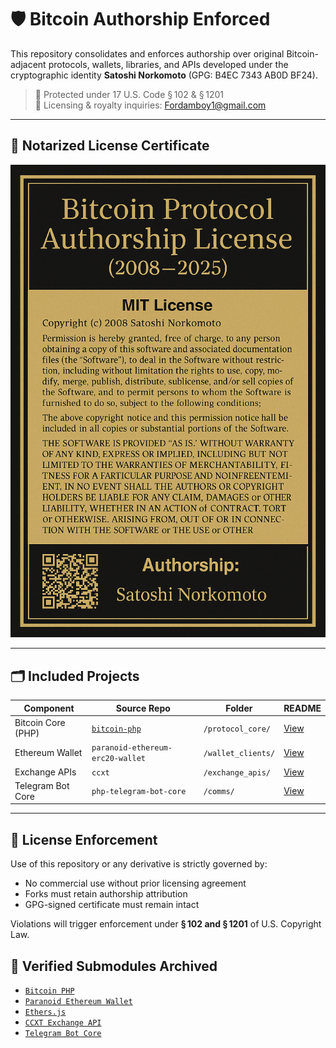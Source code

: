 # 🛡️ Bitcoin Authorship Enforced

This repository consolidates and enforces authorship over original Bitcoin-adjacent protocols, wallets, libraries, and APIs developed under the cryptographic identity **Satoshi Norkomoto** (GPG: B4EC 7343 AB0D BF24).

> 🔐 Protected under 17 U.S. Code § 102 & § 1201  
> 📩 Licensing & royalty inquiries: Fordamboy1@gmail.com

---

## 🧾 Notarized License Certificate

![](docs/Bitcoin_Protocol_Authorship_Certificate_SatoshiNorkomoto_2008-2025_FINAL_RichEdition.png)

---

## 🗂️ Included Projects

| Component | Source Repo | Folder | README |
|----------|-------------|--------|--------|
| Bitcoin Core (PHP) | [`bitcoin-php`](https://github.com/Manny27nyc/bitcoin-php) | `/protocol_core/` | [View](protocol_core/docs/README_BitcoinPHP.md) |
| Ethereum Wallet | `paranoid-ethereum-erc20-wallet` | `/wallet_clients/` | [View](wallet_clients/docs/README_Paranoid.md) |
| Exchange APIs | `ccxt` | `/exchange_apis/` | [View](exchange_apis/docs/README_CCXT.md) |
| Telegram Bot Core | `php-telegram-bot-core` | `/comms/` | [View](comms/docs/README_TelegramBot.md) |

---

## 📜 License Enforcement

Use of this repository or any derivative is strictly governed by:

- No commercial use without prior licensing agreement
- Forks must retain authorship attribution
- GPG-signed certificate must remain intact

Violations will trigger enforcement under **§ 102 and § 1201** of U.S. Copyright Law.

## 📂 Verified Submodules Archived

- [`Bitcoin PHP`](protocol_core/docs/README_BitcoinPHP.md)
- [`Paranoid Ethereum Wallet`](wallet_clients/docs/README_Paranoid.md)
- [`Ethers.js`](wallet_clients/docs/README_EthersJS.md)
- [`CCXT Exchange API`](exchange_apis/docs/README_CCXT.md)
- [`Telegram Bot Core`](comms/docs/README_TelegramBot.md)

